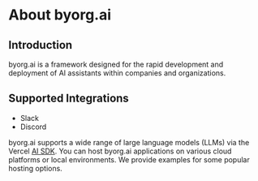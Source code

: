 # About byorg.ai

## Introduction

byorg.ai is a framework designed for the rapid development and deployment of AI assistants within companies and organizations.

## Supported Integrations

- Slack
- Discord

byorg.ai supports a wide range of large language models (LLMs) via the Vercel [AI SDK](https://sdk.vercel.ai/docs/introduction). You can host byorg.ai applications on various cloud platforms or local environments. We provide examples for some popular hosting options.
